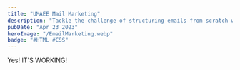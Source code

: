 ```yaml
---
title: "UMAEE Mail Marketing"
description: "Tackle the challenge of structuring emails from scratch with embedded CSS! Although it is often considered a bad practice, what other option is there when no alternatives are available?."
pubDate: "Apr 23 2023"
heroImage: "/EmailMarketing.webp"
badge: "#HTML #CSS"
---
```


Yes! IT'S WORKING!
<!-- Insertar video aquí-->